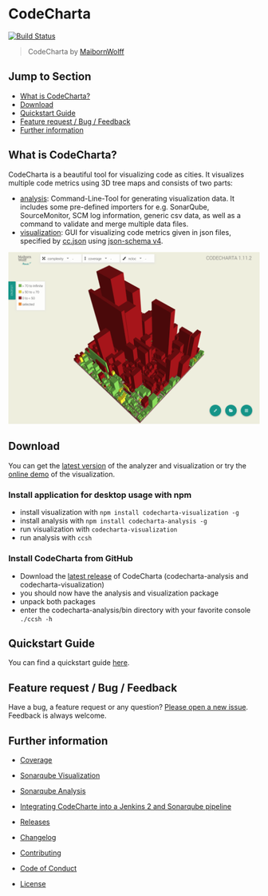 # CodeCharta 
[![Build Status](https://travis-ci.org/MaibornWolff/codecharta.svg?branch=master)](https://travis-ci.org/MaibornWolff/codecharta)

> CodeCharta by [MaibornWolff](https://www.maibornwolff.de)

## Jump to Section

* [What is CodeCharta?](#what-is-codecharta?)
* [Download](#download)
* [Quickstart Guide](#quickstart-guide)
* [Feature request / Bug / Feedback](#feature-request-/-bug-/-feedback)
* [Further information](#further-information)

## What is CodeCharta?

CodeCharta is a beautiful tool for visualizing code as cities. It visualizes multiple code metrics using 3D tree maps and consists of two parts:

* [analysis](/analysis/README.md): Command-Line-Tool for generating visualization data. It includes some pre-defined importers for e.g. SonarQube, SourceMonitor, SCM log information, generic csv data, as well as a command to validate and merge multiple data files.
* [visualization](/visualization/README.md): GUI for visualizing code metrics given in json files, specified by [cc.json](cc.json) using [json-schema v4](https://tools.ietf.org/html/draft-zyp-json-schema-04). 

![Screenshot of visualization](screenshot.png)

## Download

You can get the [latest version](https://github.com/MaibornWolff/codecharta/releases) of the analyzer and visualization or try the [online demo](https://maibornwolff.github.io/codecharta/visualization/app/index.html?file=codecharta.cc.json) of the visualization.

### Install application for desktop usage with npm

* install visualization with `npm install codecharta-visualization -g`
* install analysis with `npm install codecharta-analysis -g`
* run visualization with `codecharta-visualization`
* run analysis with `ccsh`

### Install CodeCharta from GitHub

* Download the [latest release](https://github.com/MaibornWolff/codecharta/releases/latest) of CodeCharta (codecharta-analysis and codecharta-visualization)
* you should now have the analysis and visualization package 
* unpack both packages
* enter the codecharta-analysis/bin directory with your favorite console `./ccsh -h`

## Quickstart Guide

You can find a quickstart guide [here](https://maibornwolff.github.io/codecharta/). 

## Feature request / Bug / Feedback

Have a bug, a feature request or any question? [Please open a new issue](https://github.com/MaibornWolff/codecharta/issues/new). Feedback is always welcome.

## Further information

* [Coverage](https://maibornwolff.github.io/codecharta/visualization/coverage/lcov-report/)
* [Sonarqube Visualization](https://sonarcloud.io/dashboard?id=de.maibornwolff.codecharta%3Avisualization)
* [Sonarqube Analysis](https://sonarcloud.io/dashboard?id=de.maibornwolff.codecharta%3Aanalysis)
* [Integrating CodeCharte into a Jenkins 2 and Sonarqube pipeline](https://maibornwolff.github.io/codecharta/ci.html)


* [Releases](https://github.com/MaibornWolff/codecharta/releases)
* [Changelog](https://github.com/MaibornWolff/codecharta/blob/master/CHANGELOG.md)
* [Contributing](https://github.com/MaibornWolff/codecharta/blob/master/CONTRIBUTE.md)
* [Code of Conduct](https://github.com/MaibornWolff/codecharta/blob/master/CODE_OF_CONDUCT.md)
* [License](LICENSE.md)